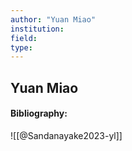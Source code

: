 ```yaml
---
author: "Yuan Miao"
institution:
field:
type:
---
```


## Yuan Miao
#### Bibliography:

![[@Sandanayake2023-yl]]